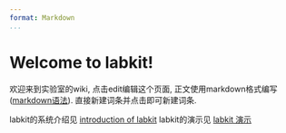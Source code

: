 ```yaml
---
format: Markdown
...
```


# Welcome to labkit!

欢迎来到实验室的wiki, 点击edit编辑这个页面, 正文使用markdown格式编写([markdown语法]()). 直接新建词条并点击即可新建词条. 

labkit的系统介绍见  [introduction of labkit]()
labkit的演示见 [labkit 演示]()

